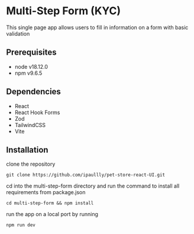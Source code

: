 # Multi-Step Form (KYC)

This single page app allows users to fill in information on a form with basic validation

## Prerequisites

- node v18.12.0
- npm v9.6.5

## Dependencies
- React
- React Hook Forms
- Zod
- TailwindCSS
- Vite

## Installation

clone the repository

```
git clone https://github.com/ipaullly/pet-store-react-UI.git
```
cd into the multi-step-form directory and run the command to install all requirements from package.json

```
cd multi-step-form && npm install
```

run the app on a local port by running

```
npm run dev
```


